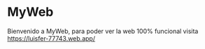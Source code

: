 # MyWeb
Bienvenido a MyWeb, para poder ver la web 100% funcional visita https://luisfer-77743.web.app/
